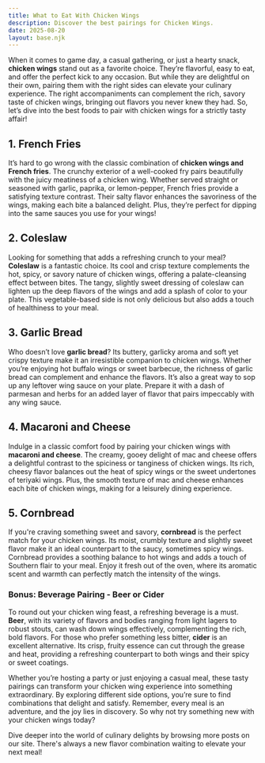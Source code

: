 ```yaml
---
title: What to Eat With Chicken Wings
description: Discover the best pairings for Chicken Wings.
date: 2025-08-20
layout: base.njk
---
```


When it comes to game day, a casual gathering, or just a hearty snack, **chicken wings** stand out as a favorite choice. They’re flavorful, easy to eat, and offer the perfect kick to any occasion. But while they are delightful on their own, pairing them with the right sides can elevate your culinary experience. The right accompaniments can complement the rich, savory taste of chicken wings, bringing out flavors you never knew they had. So, let’s dive into the best foods to pair with chicken wings for a strictly tasty affair!

## 1. **French Fries**

It’s hard to go wrong with the classic combination of **chicken wings and French fries**. The crunchy exterior of a well-cooked fry pairs beautifully with the juicy meatiness of a chicken wing. Whether served straight or seasoned with garlic, paprika, or lemon-pepper, French fries provide a satisfying texture contrast. Their salty flavor enhances the savoriness of the wings, making each bite a balanced delight. Plus, they’re perfect for dipping into the same sauces you use for your wings!

## 2. **Coleslaw**

Looking for something that adds a refreshing crunch to your meal? **Coleslaw** is a fantastic choice. Its cool and crisp texture complements the hot, spicy, or savory nature of chicken wings, offering a palate-cleansing effect between bites. The tangy, slightly sweet dressing of coleslaw can lighten up the deep flavors of the wings and add a splash of color to your plate. This vegetable-based side is not only delicious but also adds a touch of healthiness to your meal.

## 3. **Garlic Bread**

Who doesn’t love **garlic bread**? Its buttery, garlicky aroma and soft yet crispy texture make it an irresistible companion to chicken wings. Whether you’re enjoying hot buffalo wings or sweet barbecue, the richness of garlic bread can complement and enhance the flavors. It’s also a great way to sop up any leftover wing sauce on your plate. Prepare it with a dash of parmesan and herbs for an added layer of flavor that pairs impeccably with any wing sauce.

## 4. **Macaroni and Cheese**

Indulge in a classic comfort food by pairing your chicken wings with **macaroni and cheese**. The creamy, gooey delight of mac and cheese offers a delightful contrast to the spiciness or tanginess of chicken wings. Its rich, cheesy flavor balances out the heat of spicy wings or the sweet undertones of teriyaki wings. Plus, the smooth texture of mac and cheese enhances each bite of chicken wings, making for a leisurely dining experience.

## 5. **Cornbread**

If you're craving something sweet and savory, **cornbread** is the perfect match for your chicken wings. Its moist, crumbly texture and slightly sweet flavor make it an ideal counterpart to the saucy, sometimes spicy wings. Cornbread provides a soothing balance to hot wings and adds a touch of Southern flair to your meal. Enjoy it fresh out of the oven, where its aromatic scent and warmth can perfectly match the intensity of the wings.

### Bonus: **Beverage Pairing - Beer or Cider**

To round out your chicken wing feast, a refreshing beverage is a must. **Beer**, with its variety of flavors and bodies ranging from light lagers to robust stouts, can wash down wings effectively, complementing the rich, bold flavors. For those who prefer something less bitter, **cider** is an excellent alternative. Its crisp, fruity essence can cut through the grease and heat, providing a refreshing counterpart to both wings and their spicy or sweet coatings.

Whether you’re hosting a party or just enjoying a casual meal, these tasty pairings can transform your chicken wing experience into something extraordinary. By exploring different side options, you’re sure to find combinations that delight and satisfy. Remember, every meal is an adventure, and the joy lies in discovery. So why not try something new with your chicken wings today?

Dive deeper into the world of culinary delights by browsing more posts on our site. There's always a new flavor combination waiting to elevate your next meal!
